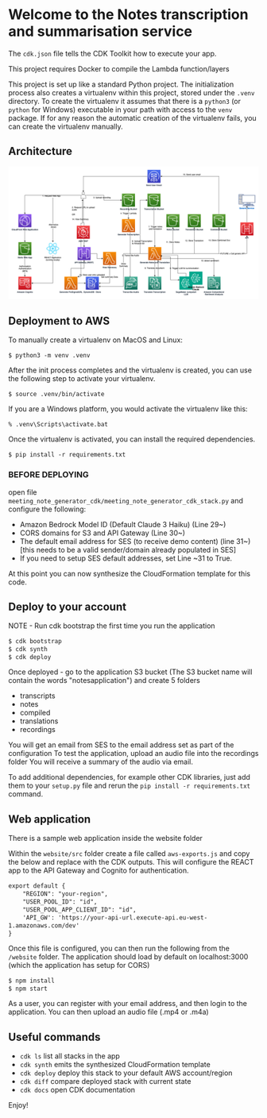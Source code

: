 # Welcome to the Notes transcription and summarisation service

The `cdk.json` file tells the CDK Toolkit how to execute your app.

This project requires Docker to compile the Lambda function/layers

This project is set up like a standard Python project.  The initialization
process also creates a virtualenv within this project, stored under the `.venv`
directory.  To create the virtualenv it assumes that there is a `python3`
(or `python` for Windows) executable in your path with access to the `venv`
package. If for any reason the automatic creation of the virtualenv fails,
you can create the virtualenv manually.

## Architecture

![Architecture](docs/architecture.png?raw=true "Architecture")

## Deployment to AWS

To manually create a virtualenv on MacOS and Linux:

```
$ python3 -m venv .venv
```

After the init process completes and the virtualenv is created, you can use the following
step to activate your virtualenv.

```
$ source .venv/bin/activate
```

If you are a Windows platform, you would activate the virtualenv like this:

```
% .venv\Scripts\activate.bat
```

Once the virtualenv is activated, you can install the required dependencies.

```
$ pip install -r requirements.txt
```
### BEFORE DEPLOYING

open file `meeting_note_generator_cdk/meeting_note_generator_cdk_stack.py` and configure the following:

 * Amazon Bedrock Model ID (Default Claude 3 Haiku) (Line 29~)
 * CORS domains for S3 and API Gateway (Line 30~)
 * The default email address for SES (to receive demo content) (line 31~) [this needs to be a valid sender/domain already populated in SES]
 * If you need to setup SES default addresses, set Line ~31 to True.

At this point you can now synthesize the CloudFormation template for this code.

## Deploy to your account

NOTE - Run cdk bootstrap the first time you run the application

```
$ cdk bootstrap
$ cdk synth
$ cdk deploy
```

Once deployed - go to the application S3 bucket (The S3 bucket name will contain the words "notesapplication") and create 5 folders

 * transcripts
 * notes
 * compiled
 * translations
 * recordings

You will get an email from SES to the email address set as part of the configuration
To test the application, upload an audio file into the recordings folder
You will receive a summary of the audio via email.

To add additional dependencies, for example other CDK libraries, just add
them to your `setup.py` file and rerun the `pip install -r requirements.txt`
command.

## Web application

There is a sample web application inside the website folder

Within the `website/src` folder create a file called `aws-exports.js` and copy the below and replace with the CDK outputs. This will configure the REACT app to the API Gateway and Cognito for authentication.

```
export default {
    "REGION": "your-region",
    "USER_POOL_ID": "id",
    "USER_POOL_APP_CLIENT_ID": "id",
    'API_GW': 'https://your-api-url.execute-api.eu-west-1.amazonaws.com/dev'
}
```
Once this file is configured, you can then run the following from the `/website` folder. The application should load by default on localhost:3000 (which the application has setup for CORS)

```
$ npm install
$ npm start
```
As a user, you can register with your email address, and then login to the application. You can then upload an audio file (.mp4 or .m4a)

## Useful commands

 * `cdk ls`          list all stacks in the app
 * `cdk synth`       emits the synthesized CloudFormation template
 * `cdk deploy`      deploy this stack to your default AWS account/region
 * `cdk diff`        compare deployed stack with current state
 * `cdk docs`        open CDK documentation

Enjoy!
